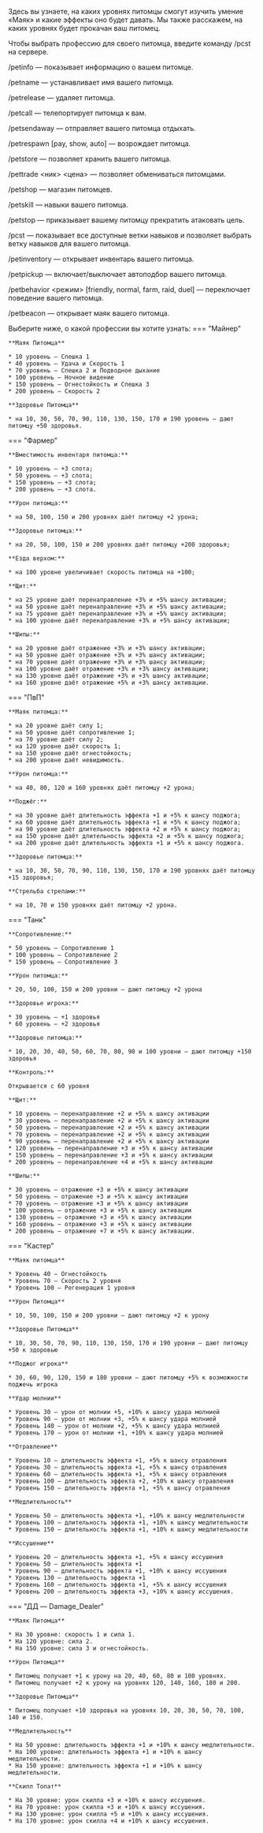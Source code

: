 Здесь вы узнаете, на каких уровнях питомцы смогут изучить умение «Маяк» и какие эффекты оно будет давать. Мы также расскажем, на каких уровнях будет прокачан ваш питомец.

Чтобы выбрать профессию для своего питомца, введите команду /pcst на сервере.

/petinfo — показывает информацию о вашем питомце.

/petname — устанавливает имя вашего питомца.

/petrelease — удаляет питомца.

/petcall — телепортирует питомца к вам.

/petsendaway — отправляет вашего питомца отдыхать.

/petrespawn [pay, show, auto] — возрождает питомца.

/petstore — позволяет хранить вашего питомца.

/pettrade <ник> <цена> — позволяет обмениваться питомцами.

/petshop — магазин питомцев.

/petskill — навыки вашего питомца.

/petstop — приказывает вашему питомцу прекратить атаковать цель.

/pcst — показывает все доступные ветки навыков и позволяет выбрать ветку навыков для вашего питомца.

/petinventory — открывает инвентарь вашего питомца.

/petpickup — включает/выключает автоподбор вашего питомца.

/petbehavior <режим> [friendly, normal, farm, raid, duel] — переключает поведение вашего питомца.

/petbeacon — открывает маяк вашего питомца.

Выберите ниже, о какой профессии вы хотите узнать: 
=== "Майнер"

    **Маяк Питомца**

    * 10 уровень — Спешка 1
    * 40 уровень — Удача и Скорость 1
    * 70 уровень — Спешка 2 и Подводное дыхание
    * 100 уровень — Ночное видение
    * 150 уровень — Огнестойкость и Спешка 3
    * 200 уровень — Скорость 2

    **Здоровье Питомца**

    * на 10, 30, 50, 70, 90, 110, 130, 150, 170 и 190 уровень — дают питомцу +50 здоровья.


=== "Фармер"


    **Вместимость инвентаря питомца:**

    * 10 уровень — +3 слота;
    * 50 уровень — +3 слота;
    * 150 уровень — +3 слота;
    * 200 уровень — +3 слота.

    **Урон питомца:**

    * на 50, 100, 150 и 200 уровнях даёт питомцу +2 урона;

    **Здоровье питомца:**

    * на 20, 50, 100, 150 и 200 уровнях даёт питомцу +200 здоровья;

    **Езда верхом:**

    * на 100 уровне увеличивает скорость питомца на +100;

    **Щит:**

    * на 25 уровне даёт перенаправление +3% и +5% шансу активации;
    * на 50 уровне даёт перенаправление +3% и +5% шансу активации;
    * на 75 уровне даёт перенаправление +3% и +5% шансу активации;
    * на 100 уровне даёт перенаправление +3% и +5% шансу активации;

    **Шипы:**

    * на 20 уровне даёт отражение +3% и +3% шансу активации;
    * на 50 уровне даёт отражение +3% и +3% шансу активации;
    * на 70 уровне даёт отражение +3% и +3% шансу активации;
    * на 100 уровне даёт отражение +3% и +3% шансу активации;
    * на 130 уровне даёт отражение +3% и +3% шансу активации;
    * на 160 уровне даёт отражение +5% и +3% шансу активации.


=== "ПвП"


    **Маяк питомца:**

    * на 20 уровне даёт силу 1;
    * на 50 уровне даёт сопротивление 1;
    * на 70 уровне даёт силу 2;
    * на 120 уровне даёт скорость 1;
    * на 150 уровне даёт огнестойкость;
    * на 200 уровне даёт невидимость.

    **Урон питомца:**

    * на 40, 80, 120 и 160 уровнях даёт питомцу +2 урона;

    **Поджёг:**

    * на 30 уровне даёт длительность эффекта +1 и +5% к шансу поджога;
    * на 60 уровне даёт длительность эффекта +1 и +5% к шансу поджога;
    * на 90 уровне даёт длительность эффекта +2 и +5% к шансу поджога;
    * на 150 уровне даёт длительность эффекта +2 и +5% к шансу поджога;
    * на 200 уровне даёт длительность эффекта +1 и +5% к шансу поджога.

    **Здоровье питомца:**

    * на 10, 30, 50, 70, 90, 110, 130, 150, 170 и 190 уровнях даёт питомцу +15 здоровья;

    **Стрельба стрелами:**

    * на 10, 70 и 150 уровнях даёт питомцу +2 урона.


=== "Танк"


    **Сопротивление:**

    * 50 уровень — Сопротивление 1
    * 100 уровень — Сопротивление 2
    * 150 уровень — Сопротивление 3

    **Урон питомца:**

    * 20, 50, 100, 150 и 200 уровни — дают питомцу +2 урона

    **Здоровье игрока:**

    * 30 уровень — +1 здоровья
    * 60 уровень — +2 здоровья

    **Здоровье питомца:**

    * 10, 20, 30, 40, 50, 60, 70, 80, 90 и 100 уровни — дают питомцу +150 здоровья

    **Контроль:**

    Открывается с 60 уровня

    **Щит:**

    * 10 уровень — перенаправление +2 и +5% к шансу активации
    * 30 уровень — перенаправление +2 и +5% к шансу активации
    * 50 уровень — перенаправление +2 и +5% к шансу активации
    * 70 уровень — перенаправление +2 и +5% к шансу активации
    * 90 уровень — перенаправление +2 и +5% к шансу активации
    * 120 уровень — перенаправление +3 и +5% к шансу активации
    * 150 уровень — перенаправление +3 и +5% к шансу активации
    * 200 уровень — перенаправление +4 и +5% к шансу активации

    **Шипы:**

    * 30 уровень — отражение +3 и +5% к шансу активации
    * 50 уровень — отражение +3 и +5% к шансу активации
    * 70 уровень — отражение +3 и +5% к шансу активации
    * 100 уровень — отражение +3 и +5% к шансу активации
    * 130 уровень — отражение +3 и +5% к шансу активации
    * 160 уровень — отражение +3 и +5% к шансу активации
    * 200 уровень — отражение +7 и +5% к шансу активации.


=== "Кастер"


    **Маяк питомца**

    * Уровень 40 — Огнестойкость
    * Уровень 70 — Скорость 2 уровня
    * Уровень 100 — Регенерация 1 уровня

    **Урон Питомца**

    * 10, 50, 100, 150 и 200 уровни — дают питомцу +2 к урону

    **Здоровье Питомца**

    * 10, 30, 50, 70, 90, 110, 130, 150, 170 и 190 уровни — дают питомцу +50 к здоровью

    **Поджог игрока**

    * 30, 60, 90, 120, 150 и 180 уровни — дают питомцу +5% к возможности поджечь игрока

    **Удар молнии**

    * Уровень 30 — урон от молнии +5, +10% к шансу удара молнией
    * Уровень 90 — урон от молнии +3, +5% к шансу удара молнией
    * Уровень 140 — урон от молнии +2, +5% к шансу удара молнией
    * Уровень 170 — урон от молнии +1, +10% к шансу удара молнией

    **Отравление**

    * Уровень 10 — длительность эффекта +1, +5% к шансу отравления
    * Уровень 30 — длительность эффекта +1, +5% к шансу отравления
    * Уровень 60 — длительность эффекта +1, +5% к шансу отравления
    * Уровень 100 — длительность эффекта +2, +10% к шансу отравления
    * Уровень 150 — длительность эффекта +1, +5% к шансу отравления

    **Медлительность**

    * Уровень 50 — длительность эффекта +1, +10% к шансу медлительности
    * Уровень 100 — длительность эффекта +1, +10% к шансу медлительности
    * Уровень 150 — длительность эффекта +1, +10% к шансу медлительности

    **Иссушение**

    * Уровень 20 — длительность эффекта +1, +5% к шансу иссушения
    * Уровень 50 — длительность эффекта +1
    * Уровень 90 — длительность эффекта +1, +10% к шансу иссушения
    * Уровень 130 — длительность эффекта +1
    * Уровень 160 — длительность эффекта +1, +5% к шансу иссушения
    * Уровень 200 — длительность эффекта +3, +10% к шансу иссушения.

=== "ДД — Damage_Dealer"


    **Маяк Питомца**

    * На 30 уровне: скорость 1 и сила 1.
    * На 120 уровне: сила 2.
    * На 150 уровне: сила 3 и огнестойкость.

    **Урон Питомца**

    * Питомец получает +1 к урону на 20, 40, 60, 80 и 100 уровнях.
    * Питомец получает +2 к урону на уровнях 120, 140, 160, 180 и 200.

    **Здоровье Питомца**

    * Питомец получает +10 здоровья на уровнях 10, 20, 30, 50, 70, 100, 140 и 150.

    **Медлительность**

    * На 50 уровне: длительность эффекта +1 и +10% к шансу медлительности.
    * На 100 уровне: длительность эффекта +1 и +10% к шансу медлительности.
    * На 150 уровне: длительность эффекта +1 и +10% к шансу медлительности.

    **Скилл Топат**

    * На 30 уровне: урон скилла +3 и +10% к шансу иссушения.
    * На 70 уровне: урон скилла +3 и +10% к шансу иссушения.
    * На 130 уровне: урон скилла +5 и +10% к шансу иссушения.
    * На 170 уровне: урон скилла +4 и +10% к шансу иссушения.